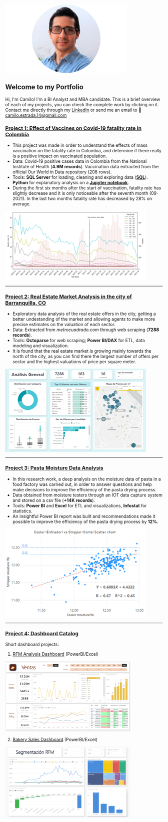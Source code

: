 ![](/images/Profile_Image_NoBck.png)

## Welcome to my Portfolio

Hi, I'm Camilo! I'm a BI Analyst and MBA candidate. This is a brief overview of each of my projects, you can check the complete work by clicking on it. Contact me directly through my [LinkedIn](https://www.linkedin.com/in/caestradaa/) or send me an email to 📩 camilo.estrada.14@gmail.com




### [Project 1: Effect of Vaccines on Covid-19 fatality rate in Colombia](https://github.com/caestradaa/covid_fatality_in_Col)

- This project was made in order to understand the effects of mass vaccination on the fatality rate in Colombia, and determine if there really is a positive impact on vaccinated population.
- Data: Covid-19 positive cases data in Colombia from the National Institute of Health (**4.9M records**). Vaccination data extracted from the official Our World in Data repository (208 rows).
- Tools: **SQL Server** for loading, cleaning and exploring data (**[SQL][sqlfile]**). **Python** for explanatory analysis on a **[Jupyter notebook][notebook]**.
- During the first six months after the start of vaccination, fatality rate has slightly decrease and it is only noticeable after the seventh month (09-2021). In the last two months fatality rate has decreased by 28% on average.  

![](/images/1.Fatality_rate_and_Deaths_by_AG_and_week_v2.PNG)

---




### [Project 2: Real Estate Market Analysis in the city of Barranquilla, CO](https://github.com/caestradaa/real_estate_daproj)

- Exploratory data analysis of the real estate offers in the city, getting a better undestanding of the market and allowing agents to make more precise estimates on the valuation of each sector. 
- Data: Extracted from *metrocuadrado.com* through web scraping (**7288 records**).
- Tools: **Octoparse** for web scraping; **Power BI/DAX** for ETL, data modeling and visualization.
- It is found that the real estate market is growing mainly towards the north of the city, as you can find there the largest number of offers per sector and the highest valuations of price per square meter.  

![](/images/2.Real_State_Dashboard_EDA.png)

---




### [Project 3: Pasta Moisture Data Analysis](https://github.com/caestradaa/pasta_moisture_daproj)

- In this research work, a deep analysis on the moisture data of pasta in a food factory was carried out, in order to answer questions and help make decisions to improve the efficiency of the pasta drying process.
- Data obtained from moisture testers through an IOT data capture system and stored on a csv file (**+14K records**).
- Tools: **Power BI** and **Excel** for ETL and visualizations, **Infostat** for statistics.
- An insightful Power BI report was built and recommendations made it possible to improve the efficiency of the pasta drying process by **12%**.  

![](/images/3.Cooler_vs_Stripper_Moisture_Scatterplot.PNG)

---




### [Project 4: Dashboard Catalog](https://github.com/caestradaa/dashboard_catalog)
Short dashboard projects:

1. [RFM Analysis Dashboard](https://github.com/caestradaa/other_dashboards/tree/main/RFM_Analysis_Dashboard) (PowerBI/Excel)  

![](/images/4.Bakery_Sales_Dashboard.PNG)

2. [Bakery Sales Dashboard](https://github.com/caestradaa/other_dashboards/tree/main/Bakery_Sales_Dashboard) (PowerBI/Excel)  

![](/images/4.RFM_Analysis.png)



[notebook]:https://github.com/caestradaa/covid_fatality_in_Col/blob/main/Notebook%20-%20Effect%20of%20Vaccines%20on%20Covid19%20fatality%20rate%20in%20Colombia.ipynb
[sqlfile]:https://github.com/caestradaa/covid_fatality_in_Col/blob/main/SQLQueries.sql


